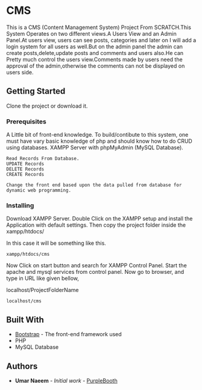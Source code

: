 
# CMS

This is a CMS (Content Management System) Project From SCRATCH.This System Operates on two different views.A Users View and an Admin Panel.At users view, users can see posts, categories and later on I will add a login system for all users as well.But on the admin panel the admin can create posts,delete,update posts and comments and users also.He can Pretty much control the users view.Comments made by users need the approval of the admin,otherwise the comments can not be displayed on users side.


## Getting Started

Clone the project or download it.

### Prerequisites
 A Little bit of front-end knowledge.
 To build/contibute to this system, one must have vary basic knowledge of php and should know how to do CRUD using databases.
 XAMPP Server with phpMyAdmin (MySQL Database).
```
Read Records From Database.
UPDATE Records
DELETE Records
CREATE Records

Change the front end based upon the data pulled from database for dynamic web programming.

```

### Installing

Download XAMPP Server.
Double Click on the XAMPP setup and install the Application with default settings.
Then copy the project folder inside the xampp/htdocs/



In this case it will be something like this.

```
xampp/htdocs/cms
```

Now Click on start button and search for XAMPP Control Panel.
Start the apache and mysql services from control panel.
Now go to browser, and type in URL like given bellow,

localhost/ProjectFolderName

```
localhost/cms
```






## Built With

* [Bootstrap](http://www.getbootstrap.com) - The front-end framework used
* PHP
* MySQL Database



## Authors

* **Umar Naeem** - *Initial work* - [PurpleBooth](https://github.com/gct165201b)


